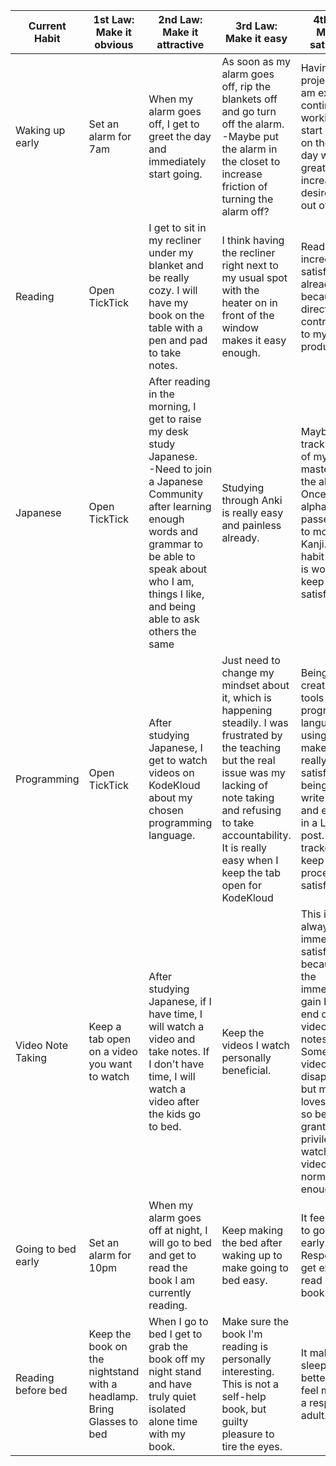 
| Current Habit      | 1st Law: Make it obvious                                              | 2nd Law: Make it attractive                                                                                                                                                                                                                 | 3rd Law: Make it easy                                                                                                                                                                                                                                 | 4th Law: Make it satisfying                                                                                                                                                                                                                                          |
| ------------------ | --------------------------------------------------------------------- | ------------------------------------------------------------------------------------------------------------------------------------------------------------------------------------------------------------------------------------------- | ----------------------------------------------------------------------------------------------------------------------------------------------------------------------------------------------------------------------------------------------------- | -------------------------------------------------------------------------------------------------------------------------------------------------------------------------------------------------------------------------------------------------------------------- |
| Waking up early    | Set an alarm for 7am                                                  | When my alarm goes off, I get to greet the day and immediately start going.                                                                                                                                                                 | As soon as my alarm goes off, rip the blankets off and go turn off the alarm.<br>-Maybe put the alarm in the closet to increase friction of turning the alarm off?                                                                                    | Having a project that I am excited to continue working on or start working on the follow day will greatly increase my desire to get out of bed.                                                                                                                      |
| Reading            | Open TickTick                                                         | I get to sit in my recliner under my blanket and be really cozy. I will have my book on the table with a pen and pad to take notes.                                                                                                         | I think having the recliner right next to my usual spot with the heater on in front of the window makes it easy enough.                                                                                                                               | Reading is incredibly satisfying already because it's directly contributing to my productivity.                                                                                                                                                                      |
| Japanese           | Open TickTick                                                         | After reading in the morning, I get to raise my desk study Japanese.<br>-Need to join a Japanese Community after learning enough words and grammar to be able to speak about who I am, things I like, and being able to ask others the same | Studying through Anki is really easy and painless already.                                                                                                                                                                                            | Maybe a tracking chart of my current mastery of the alphabet? Once the alphabet passes I need to move onto Kanji. The habit tracker is working on keep me satisfied.                                                                                                 |
| Programming        | Open TickTick                                                         | After studying Japanese, I get to watch videos on KodeKloud about my chosen programming language.                                                                                                                                           | Just need to change my mindset about it, which is happening steadily. I was frustrated by the teaching but the real issue was my lacking of note taking and refusing to take accountability. It is really easy when I keep the tab open for KodeKloud | Being able to create useful tools with the programming language I am using would make this really satisfying. Or being able to write a script, and explain it in a LinkedIn post. Habit tracker helps keep the process satisfying.                                   |
| Video Note Taking  | Keep a tab open on a video you want to watch                          | After studying Japanese, if I have time, I will watch a video and take notes. If I don't have time, I will watch a video after the kids go to bed.                                                                                          | Keep the videos I watch personally beneficial.                                                                                                                                                                                                        | This is almost always immediately satisfying because of the immediate gain by the end of the video with the notes I take. Sometimes a video can be disappointing, but my brain loves youtube so being granted the privilege of watching the video is normaly enough. |
| Going to bed early | Set an alarm for 10pm                                                 | When my alarm goes off at night, I will go to bed and get to read the book I am currently reading.                                                                                                                                          | Keep making the bed after waking up to make going to bed easy.                                                                                                                                                                                        | It feels good to go to bed early. Responsible. I get excited to read my book.                                                                                                                                                                                        |
| Reading before bed | Keep the book on the nightstand with a headlamp. Bring Glasses to bed | When I go to bed I get to grab the book off my night stand and have truly quiet isolated alone time with my book.                                                                                                                           | Make sure the book I'm reading is personally interesting. This is not a self-help book, but guilty pleasure to tire the eyes.                                                                                                                         | It make me sleep way better and feel more like a responsible adult.                                                                                                                                                                                                  |
